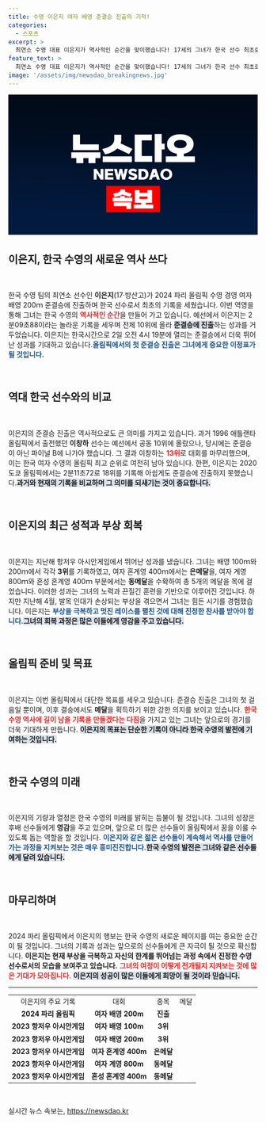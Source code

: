 ```yaml
---
title: 수영 이은지 여자 배영 준결승 진출의 기적!
categories:
  - 스포츠
excerpt: >
  최연소 수영 대표 이은지가 역사적인 순간을 맞이했습니다! 17세의 그녀가 한국 선수 최초로 여자 배영 200ｍ 준결승에 진출하며 올림픽에 도전합니다. 부상을 극복한 그녀의 여정, 함께 지켜보세요!
feature_text: >
  최연소 수영 대표 이은지가 역사적인 순간을 맞이했습니다! 17세의 그녀가 한국 선수 최초로 여자 배영 200ｍ 준결승에 진출하며 올림픽에 도전합니다. 부상을 극복한 그녀의 여정, 함께 지켜보세요!
image: '/assets/img/newsdao_breakingnews.jpg'
---
```


<p><img src="/assets/img/newsdao_breakingnews.jpg" alt="bookingtag 속보" /></p>

<h2 data-ke-size="size26">이은지, 한국 수영의 새로운 역사 쓰다</h2>

<p data-ke-size="size16">&nbsp;</p>

<p>한국 수영 팀의 최연소 선수인 <b>이은지</b>(17·방산고)가 2024 파리 올림픽 수영 경영 여자 배영 200ｍ 준결승에 진출하며 한국 선수로서 최초의 기록을 세웠습니다. 이번 역영을 통해 그녀는 한국 수영의 <b><span style="color: #ee2323;">역사적인 순간</span></b>을 만들어 가고 있습니다. 예선에서 이은지는 2분09초88이라는 놀라운 기록을 세우며 전체 10위에 올라 <b><span style="background-color: #21538527;">준결승에 진출</span></b>하는 성과를 거두었습니다. 이은지는 한국시간으로 2일 오전 4시 19분에 열리는 준결승에서 더욱 뛰어난 성과를 기대하고 있습니다.<b><span style="color: #1a5490;">올림픽에서의 첫 준결승 진출은 그녀에게 중요한 이정표가 될 것입니다.</span></b></p>

<p data-ke-size="size16">&nbsp;</p>

<h2 data-ke-size="size26">역대 한국 선수와의 비교</h2>

<p data-ke-size="size16">&nbsp;</p>

<p>이은지의 준결승 진출은 역사적으로도 큰 의미를 가지고 있습니다. 과거 1996 애틀랜타 올림픽에서 출전했던 <b>이창하</b> 선수는 예선에서 공동 10위에 올랐으나, 당시에는 준결승이 아닌 파이널 B에 나가야 했습니다. 그 결과 이창하는 <b><span style="color: #ee2323;">13위</span></b>로 대회를 마무리했으며, 이는 한국 여자 수영의 올림픽 최고 순위로 여전히 남아 있습니다. 한편, 이은지는 2020 도쿄 올림픽에서는 2분11초72로 18위를 기록해 아쉽게도 준결승에 진출하지 못했습니다.<b><span style="background-color: #21538527;">과거와 현재의 기록을 비교하며 그 의미를 되새기는 것이 중요합니다.</span></b></p>

<p data-ke-size="size16">&nbsp;</p>

<h2 data-ke-size="size26">이은지의 최근 성적과 부상 회복</h2>

<p data-ke-size="size16">&nbsp;</p>

<p>이은지는 지난해 항저우 아시안게임에서 뛰어난 성과를 냈습니다. 그녀는 배영 100ｍ와 200ｍ에서 각각 <b>3위</b>를 기록하였고, 여자 혼계영 400ｍ에서는 <b>은메달</b>을, 여자 계영 800ｍ와 혼성 혼계영 400ｍ 부문에서는 <b>동메달</b>을 수확하여 총 5개의 메달을 목에 걸었습니다. 이러한 성과는 그녀의 노력과 끈질긴 훈련을 기반으로 이루어진 것입니다. 하지만 지난해 4월, 발목 인대가 손상되는 부상을 겪으면서 그녀는 힘든 시기를 경험했습니다. 이은지는 <b><span style="color: #1a5490;">부상을 극복하고 멋진 레이스를 펼친 것에 대해 진정한 찬사를 받아야 합니다.</span></b><b><span style="background-color: #21538527;">그녀의 회복 과정은 많은 이들에게 영감을 주고 있습니다.</span></b></p>

<p data-ke-size="size16">&nbsp;</p>

<h2 data-ke-size="size26">올림픽 준비 및 목표</h2>

<p data-ke-size="size16">&nbsp;</p>

<p>이은지는 이번 올림픽에서 대단한 목표를 세우고 있습니다. 준결승 진출은 그녀의 첫 걸음일 뿐이며, 이후 결승에서도 <b>메달</b>을 획득하기 위한 강한 의지를 보이고 있습니다. <b><span style="color: #ee2323;">한국 수영 역사에 길이 남을 기록을 만들겠다는 다짐</span></b>을 가지고 있는 그녀는 앞으로의 경기를 더욱 기대하게 만듭니다. <b><span style="background-color: #21538527;">이은지의 목표는 단순한 기록이 아니라 한국 수영의 발전에 기여하는 것입니다.</span></b></p>

<p data-ke-size="size16">&nbsp;</p>

<h2 data-ke-size="size26">한국 수영의 미래</h2>

<p data-ke-size="size16">&nbsp;</p>

<p>이은지의 기량과 열정은 한국 수영의 미래를 밝히는 등불이 될 것입니다. 그녀의 성장은 후배 선수들에게 <b>영감</b>을 주고 있으며, 앞으로 더 많은 선수들이 올림픽에서 꿈을 이룰 수 있도록 돕는 역할을 할 것입니다. <b><span style="color: #1a5490;">이은지와 같은 젊은 선수들이 계속해서 역사를 만들어가는 과정을 지켜보는 것은 매우 흥미진진합니다.</span></b><b><span style="background-color: #21538527;">한국 수영의 발전은 그녀와 같은 선수들에게 달려 있습니다.</span></b></p>

<p data-ke-size="size16">&nbsp;</p>

<h2 data-ke-size="size26">마무리하며</h2>

<p data-ke-size="size16">&nbsp;</p>

<p>2024 파리 올림픽에서 이은지의 행보는 한국 수영의 새로운 페이지를 여는 중요한 순간이 될 것입니다. 그녀의 기록과 성과는 앞으로의 선수들에게 큰 자극이 될 것으로 확신합니다. <b>이은지는 현재 부상을 극복하고 자신의 한계를 뛰어넘는 과정 속에서 진정한 수영 선수로서의 모습을 보여주고 있습니다.</b> <b><span style="color: #ee2323;">그녀의 여정이 어떻게 전개될지 지켜보는 것에 많은 기대가 모아집니다.</span></b> <b><span style="background-color: #21538527;">이은지의 성공이 많은 이들에게 희망이 될 것이라 믿습니다.</span></b> </p>

<hr />

<table style="width: 100%;">
    <tr>
        <td style="text-align: center; height: 17px;">이은지의 주요 기록</td>
        <td style="text-align: center; height: 17px;">대회</td>
        <td style="text-align: center; height: 17px;">종목</td>
        <td style="text-align: center; height: 17px;">메달</td>
    </tr>
    <tr>
        <td style="text-align: center; height: 17px;"><b>2024 파리 올림픽</b></td>
        <td style="text-align: center; height: 17px;"><b>여자 배영 200m</b></td>
        <td style="text-align: center; height: 17px;"><b>진출</b></td>
    </tr>
    <tr>
        <td style="text-align: center; height: 17px;"><b>2023 항저우 아시안게임</b></td>
        <td style="text-align: center; height: 17px;"><b>여자 배영 100m</b></td>
        <td style="text-align: center; height: 17px;"><b>3위</b></td>
    </tr>
    <tr>
        <td style="text-align: center; height: 17px;"><b>2023 항저우 아시안게임</b></td>
        <td style="text-align: center; height: 17px;"><b>여자 배영 200m</b></td>
        <td style="text-align: center; height: 17px;"><b>3위</b></td>
    </tr>
    <tr>
        <td style="text-align: center; height: 17px;"><b>2023 항저우 아시안게임</b></td>
        <td style="text-align: center; height: 17px;"><b>여자 혼계영 400m</b></td>
        <td style="text-align: center; height: 17px;"><b>은메달</b></td>
    </tr>
    <tr>
        <td style="text-align: center; height: 17px;"><b>2023 항저우 아시안게임</b></td>
        <td style="text-align: center; height: 17px;"><b>여자 계영 800m</b></td>
        <td style="text-align: center; height: 17px;"><b>동메달</b></td>
    </tr>
    <tr>
        <td style="text-align: center; height: 17px;"><b>2023 항저우 아시안게임</b></td>
        <td style="text-align: center; height: 17px;"><b>혼성 혼계영 400m</b></td>
        <td style="text-align: center; height: 17px;"><b>동메달</b></td>
    </tr>
</table>

<p data-ke-size="size16">&nbsp;</p>
실시간 뉴스 속보는, <a href="https://newsdao.kr" rel="dofollow">https://newsdao.kr</a>


